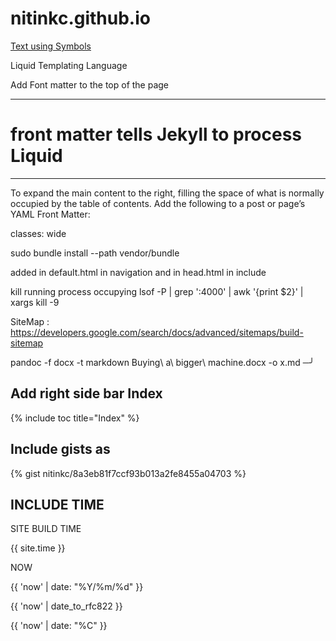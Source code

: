 # nitinkc.github.io



[Text using Symbols](https://fsymbols.com/generators/encool/)

Liquid Templating Language


Add Font matter to the top of the page

---
# front matter tells Jekyll to process Liquid
---

To expand the main content to the right, filling the space of what is normally occupied by the table of contents. Add the following to a post or page’s YAML Front Matter:

classes: wide

sudo bundle install --path vendor/bundle 


added in default.html in navigation and in head.html in include
<!-- Added to allow font awesome icons -->
<script src="https://use.fontawesome.com/releases/v5.0.2/js/all.js"></script>   

kill running process occupying 
lsof -P | grep ':4000' | awk '{print $2}' | xargs kill -9

SiteMap : https://developers.google.com/search/docs/advanced/sitemaps/build-sitemap



pandoc -f docx -t markdown Buying\ a\ bigger\ machine.docx -o x.md                                                                                       ─╯


## Add right side bar Index
{% include toc title="Index" %}

## Include gists as 
{% gist nitinkc/8a3eb81f7ccf93b013a2fe8455a04703 %}

## INCLUDE TIME

SITE BUILD TIME

{{ site.time  }}

NOW 

{{ 'now' | date: "%Y/%m/%d" }}

{{ 'now' | date_to_rfc822 }}


{{ 'now' | date: "%C" }}